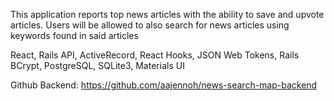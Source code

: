 This application reports top news articles with the ability to save and upvote articles. Users will be allowed to also search for news articles using keywords found in said articles


React, Rails API, ActiveRecord, React Hooks, JSON Web Tokens, Rails BCrypt, PostgreSQL, SQLite3, Materials UI

Github Backend: https://github.com/aajennoh/news-search-map-backend
